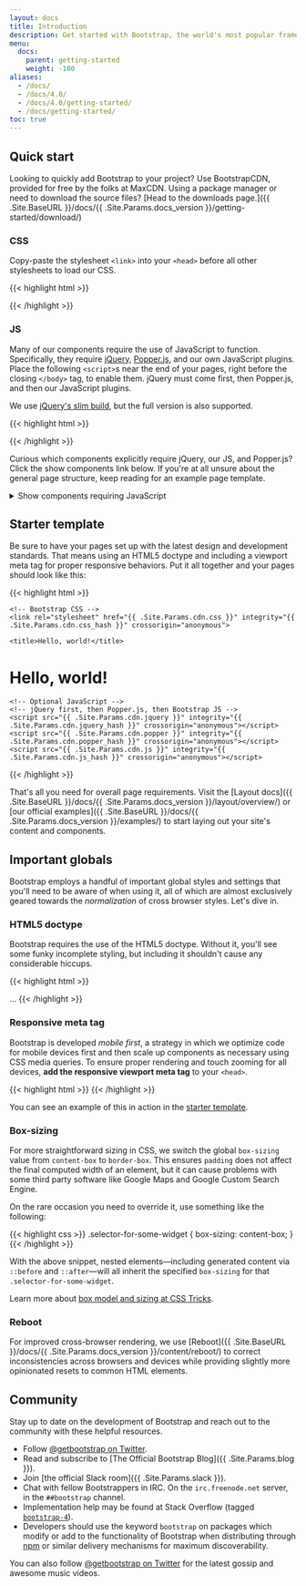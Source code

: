 ```yaml
---
layout: docs
title: Introduction
description: Get started with Bootstrap, the world's most popular framework for building responsive, mobile-first sites, with BootstrapCDN and a template starter page.
menu:
  docs:
    parent: getting-started
    weight: -100
aliases:
  - /docs/
  - /docs/4.0/
  - /docs/4.0/getting-started/
  - /docs/getting-started/
toc: true
---
```


## Quick start

Looking to quickly add Bootstrap to your project? Use BootstrapCDN, provided for free by the folks at MaxCDN. Using a package manager or need to download the source files? [Head to the downloads page.]({{ .Site.BaseURL }}/docs/{{ .Site.Params.docs_version }}/getting-started/download/)

### CSS

Copy-paste the stylesheet `<link>` into your `<head>` before all other stylesheets to load our CSS.

{{< highlight html >}}
<link rel="stylesheet" href="{{ .Site.Params.cdn.css }}" integrity="{{ .Site.Params.cdn.css_hash }}" crossorigin="anonymous">
{{< /highlight >}}

### JS

Many of our components require the use of JavaScript to function. Specifically, they require [jQuery](https://jquery.com), [Popper.js](https://popper.js.org/), and our own JavaScript plugins. Place the following `<script>`s near the end of your pages, right before the closing `</body>` tag, to enable them. jQuery must come first, then Popper.js, and then our JavaScript plugins.

We use [jQuery's slim build](https://blog.jquery.com/2016/06/09/jquery-3-0-final-released/), but the full version is also supported.

{{< highlight html >}}
<script src="{{ .Site.Params.cdn.jquery }}" integrity="{{ .Site.Params.cdn.jquery_hash }}" crossorigin="anonymous"></script>
<script src="{{ .Site.Params.cdn.popper }}" integrity="{{ .Site.Params.cdn.popper_hash }}" crossorigin="anonymous"></script>
<script src="{{ .Site.Params.cdn.js }}" integrity="{{ .Site.Params.cdn.js_hash }}" crossorigin="anonymous"></script>
{{< /highlight >}}

Curious which components explicitly require jQuery, our JS, and Popper.js? Click the show components link below. If you're at all unsure about the general page structure, keep reading for an example page template.

<details>
<summary class="text-primary mb-3">Show components requiring JavaScript</summary>
{% markdown %}
- Alerts for dismissing
- Buttons for toggling states and checkbox/radio functionality
- Carousel for all slide behaviors, controls, and indicators
- Collapse for toggling visibility of content
- Dropdowns for displaying and positioning (also requires [Popper.js](https://popper.js.org/))
- Modals for displaying, positioning, and scroll behavior
- Navbar for extending our Collapse plugin to implement responsive behavior
- Tooltips and popovers for displaying and positioning (also requires [Popper.js](https://popper.js.org/))
- Scrollspy for scroll behavior and navigation updates
{% endmarkdown %}
</details>

## Starter template

Be sure to have your pages set up with the latest design and development standards. That means using an HTML5 doctype and including a viewport meta tag for proper responsive behaviors. Put it all together and your pages should look like this:

{{< highlight html >}}
<!doctype html>
<html lang="en">
  <head>
    <!-- Required meta tags -->
    <meta charset="utf-8">
    <meta name="viewport" content="width=device-width, initial-scale=1, shrink-to-fit=no">

    <!-- Bootstrap CSS -->
    <link rel="stylesheet" href="{{ .Site.Params.cdn.css }}" integrity="{{ .Site.Params.cdn.css_hash }}" crossorigin="anonymous">

    <title>Hello, world!</title>
  </head>
  <body>
    <h1>Hello, world!</h1>

    <!-- Optional JavaScript -->
    <!-- jQuery first, then Popper.js, then Bootstrap JS -->
    <script src="{{ .Site.Params.cdn.jquery }}" integrity="{{ .Site.Params.cdn.jquery_hash }}" crossorigin="anonymous"></script>
    <script src="{{ .Site.Params.cdn.popper }}" integrity="{{ .Site.Params.cdn.popper_hash }}" crossorigin="anonymous"></script>
    <script src="{{ .Site.Params.cdn.js }}" integrity="{{ .Site.Params.cdn.js_hash }}" crossorigin="anonymous"></script>
  </body>
</html>
{{< /highlight >}}

That's all you need for overall page requirements. Visit the [Layout docs]({{ .Site.BaseURL }}/docs/{{ .Site.Params.docs_version }}/layout/overview/) or [our official examples]({{ .Site.BaseURL }}/docs/{{ .Site.Params.docs_version }}/examples/) to start laying out your site's content and components.

## Important globals

Bootstrap employs a handful of important global styles and settings that you'll need to be aware of when using it, all of which are almost exclusively geared towards the *normalization* of cross browser styles. Let's dive in.

### HTML5 doctype

Bootstrap requires the use of the HTML5 doctype. Without it, you'll see some funky incomplete styling, but including it shouldn't cause any considerable hiccups.

{{< highlight html >}}
<!doctype html>
<html lang="en">
  ...
</html>
{{< /highlight >}}

### Responsive meta tag

Bootstrap is developed *mobile first*, a strategy in which we optimize code for mobile devices first and then scale up components as necessary using CSS media queries. To ensure proper rendering and touch zooming for all devices, **add the responsive viewport meta tag** to your `<head>`.

{{< highlight html >}}
<meta name="viewport" content="width=device-width, initial-scale=1, shrink-to-fit=no">
{{< /highlight >}}

You can see an example of this in action in the [starter template](#starter-template).

### Box-sizing

For more straightforward sizing in CSS, we switch the global `box-sizing` value from `content-box` to `border-box`. This ensures `padding` does not affect the final computed width of an element, but it can cause problems with some third party software like Google Maps and Google Custom Search Engine.

On the rare occasion you need to override it, use something like the following:

{{< highlight css >}}
.selector-for-some-widget {
  box-sizing: content-box;
}
{{< /highlight >}}

With the above snippet, nested elements—including generated content via `::before` and `::after`—will all inherit the specified `box-sizing` for that `.selector-for-some-widget`.

Learn more about [box model and sizing at CSS Tricks](https://css-tricks.com/box-sizing/).

### Reboot

For improved cross-browser rendering, we use [Reboot]({{ .Site.BaseURL }}/docs/{{ .Site.Params.docs_version }}/content/reboot/) to correct inconsistencies across browsers and devices while providing slightly more opinionated resets to common HTML elements.

## Community

Stay up to date on the development of Bootstrap and reach out to the community with these helpful resources.

- Follow [@getbootstrap on Twitter](https://twitter.com/getbootstrap).
- Read and subscribe to [The Official Bootstrap Blog]({{ .Site.Params.blog }}).
- Join [the official Slack room]({{ .Site.Params.slack }}).
- Chat with fellow Bootstrappers in IRC. On the `irc.freenode.net` server, in the `##bootstrap` channel.
- Implementation help may be found at Stack Overflow (tagged [`bootstrap-4`](https://stackoverflow.com/questions/tagged/bootstrap-4)).
- Developers should use the keyword `bootstrap` on packages which modify or add to the functionality of Bootstrap when distributing through [npm](https://www.npmjs.com/browse/keyword/bootstrap) or similar delivery mechanisms for maximum discoverability.

You can also follow [@getbootstrap on Twitter](https://twitter.com/getbootstrap) for the latest gossip and awesome music videos.
